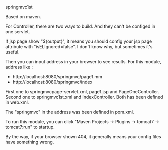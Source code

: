 springmvc1st

Based on maven.

For Controller, there are two ways to build. And they can't be configed in one servlet.

If jsp page show "${output}", it means you should config your jsp page attribute with "isELIgnored=false". I don't know why, but sometimes it's useful.

Then you can input address in your browser to see results. For this module, address like :
* http://localhost:8080/springmvc/page1.mm
* http://localhost:8080/springmvc/index

First one to springmvcpage-servlet.xml, page1.jsp and PageOneController.
Second one to springmvc1st.xml and IndexController.
Both has been defined in web.xml.

The "springmvc" in the address was been defined in pom.xml.

To run this module, you can click "Maven Projects -> Plugins -> tomcat7 -> tomcat7:run" to startup.

By the way, if your browser shown 404, it generally means your config files have something wrong.